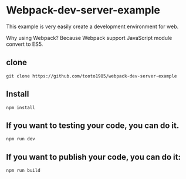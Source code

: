 Webpack-dev-server-example
===================================

This example is very easily create a development environment for web.

Why using Webpack? Because Webpack support JavaScript module convert to ES5.

## clone 

```
git clone https://github.com/tooto1985/webpack-dev-server-example
```

## Install

```
npm install
```


## If you want to testing your code, you can do it.

```
npm run dev
```

## If you want to publish your code, you can do it:

```
npm run build
```